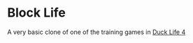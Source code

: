 # Block Life

A very basic clone of one of the training games in [Duck Life 4](http://www.abcya.com/duck_life_4.htm)

